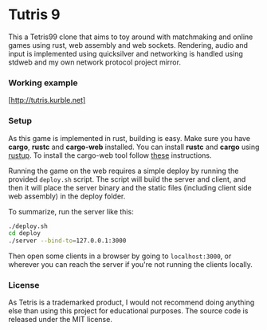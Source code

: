 # Tutris 9
This a Tetris99 clone that aims to toy around with matchmaking and online games using rust, web assembly and web sockets. Rendering, audio and input is implemented using quicksilver and networking is handled using stdweb and my own network protocol project mirror.

### Working example
[http://tutris.kurble.net]

### Setup
As this game is implemented in rust, building is easy. Make sure you have **cargo**, **rustc** and **cargo-web** installed.
You can install **rustc** and **cargo** using [rustup](https://rustup.rs/). To install the cargo-web tool follow [these](https://github.com/koute/cargo-web) instructions.

Running the game on the web requires a simple deploy by running the provided `deploy.sh` script.
The script will build the server and client, and then it will place the server binary and the static files (including client side web assembly) in the deploy folder.

To summarize, run the server like this:
```sh
./deploy.sh
cd deploy
./server --bind-to=127.0.0.1:3000
```

Then open some clients in a browser by going to `localhost:3000`, 
or wherever you can reach the server if you're not running the clients locally.

### License
As Tetris is a trademarked product, 
I would not recommend doing anything else than using this project for educational purposes.
The source code is released under the MIT license.
